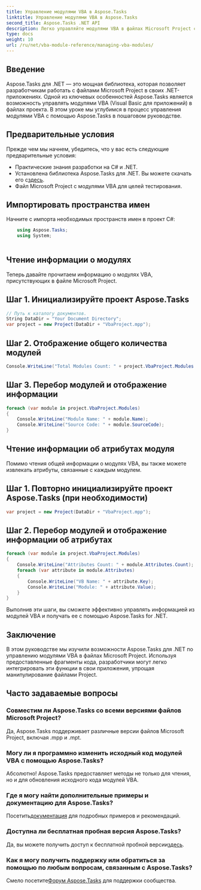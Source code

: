 ```yaml
---
title: Управление модулями VBA в Aspose.Tasks
linktitle: Управление модулями VBA в Aspose.Tasks
second_title: Aspose.Tasks .NET API
description: Легко управляйте модулями VBA в файлах Microsoft Project с помощью Aspose.Tasks для .NET. Изучите пошаговые инструкции и улучшите рабочий процесс разработки.
type: docs
weight: 10
url: /ru/net/vba-module-reference/managing-vba-modules/
---
```

## Введение
Aspose.Tasks для .NET — это мощная библиотека, которая позволяет разработчикам работать с файлами Microsoft Project в своих .NET-приложениях. Одной из ключевых особенностей Aspose.Tasks является возможность управлять модулями VBA (Visual Basic для приложений) в файлах проекта. В этом уроке мы углубимся в процесс управления модулями VBA с помощью Aspose.Tasks в пошаговом руководстве.
## Предварительные условия
Прежде чем мы начнем, убедитесь, что у вас есть следующие предварительные условия:
- Практические знания разработки на C# и .NET.
-  Установлена библиотека Aspose.Tasks для .NET. Вы можете скачать его с[здесь](https://releases.aspose.com/tasks/net/).
- Файл Microsoft Project с модулями VBA для целей тестирования.
## Импортировать пространства имен
Начните с импорта необходимых пространств имен в проект C#:
```csharp
    using Aspose.Tasks;
    using System;
    
```
## Чтение информации о модулях
Теперь давайте прочитаем информацию о модулях VBA, присутствующих в файле Microsoft Project.
## Шаг 1. Инициализируйте проект Aspose.Tasks
```csharp
// Путь к каталогу документов.
String DataDir = "Your Document Directory";
var project = new Project(DataDir + "VbaProject.mpp");
```
## Шаг 2. Отображение общего количества модулей
```csharp
Console.WriteLine("Total Modules Count: " + project.VbaProject.Modules.Count);
```
## Шаг 3. Перебор модулей и отображение информации
```csharp
foreach (var module in project.VbaProject.Modules)
{
    Console.WriteLine("Module Name: " + module.Name);
    Console.WriteLine("Source Code: " + module.SourceCode);
}
```
## Чтение информации об атрибутах модуля
Помимо чтения общей информации о модулях VBA, вы также можете извлекать атрибуты, связанные с каждым модулем.
## Шаг 1. Повторно инициализируйте проект Aspose.Tasks (при необходимости)
```csharp
var project = new Project(DataDir + "VbaProject.mpp");
```
## Шаг 2. Перебор модулей и отображение информации об атрибутах
```csharp
foreach (var module in project.VbaProject.Modules)
{
    Console.WriteLine("Attributes Count: " + module.Attributes.Count);
    foreach (var attribute in module.Attributes)
    {
        Console.WriteLine("VB Name: " + attribute.Key);
        Console.WriteLine("Module: " + attribute.Value);
    }
}
```
Выполнив эти шаги, вы сможете эффективно управлять информацией из модулей VBA и получать ее с помощью Aspose.Tasks for .NET.
## Заключение
В этом руководстве мы изучили возможности Aspose.Tasks для .NET по управлению модулями VBA в файлах Microsoft Project. Используя предоставленные фрагменты кода, разработчики могут легко интегрировать эти функции в свои приложения, упрощая манипулирование файлами Project.

## Часто задаваемые вопросы
### Совместим ли Aspose.Tasks со всеми версиями файлов Microsoft Project?
Да, Aspose.Tasks поддерживает различные версии файлов Microsoft Project, включая .mpp и .mpt.
### Могу ли я программно изменить исходный код модулей VBA с помощью Aspose.Tasks?
Абсолютно! Aspose.Tasks предоставляет методы не только для чтения, но и для обновления исходного кода модулей VBA.
### Где я могу найти дополнительные примеры и документацию для Aspose.Tasks?
 Посетить[документация](https://reference.aspose.com/tasks/net/) для подробных примеров и рекомендаций.
### Доступна ли бесплатная пробная версия Aspose.Tasks?
Да, вы можете получить доступ к бесплатной пробной версии[здесь](https://releases.aspose.com/).
### Как я могу получить поддержку или обратиться за помощью по любым вопросам, связанным с Aspose.Tasks?
Смело посетите[Форум Aspose.Tasks](https://forum.aspose.com/c/tasks/15) для поддержки сообщества.